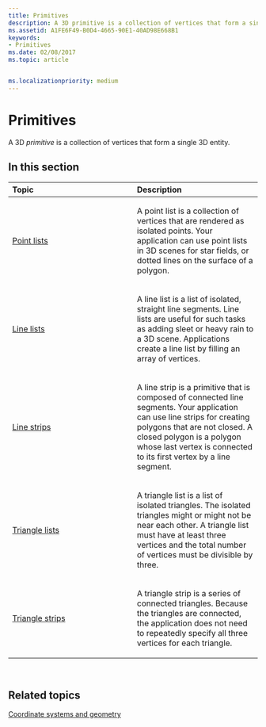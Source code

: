 ```yaml
---
title: Primitives
description: A 3D primitive is a collection of vertices that form a single 3D entity.
ms.assetid: A1FE6F49-B0D4-4665-90E1-40AD98E668B1
keywords:
- Primitives
ms.date: 02/08/2017
ms.topic: article


ms.localizationpriority: medium
---
```

# Primitives


A 3D *primitive* is a collection of vertices that form a single 3D entity.

## <span id="in-this-section"></span>In this section


<table>
<colgroup>
<col width="50%" />
<col width="50%" />
</colgroup>
<thead>
<tr class="header">
<th align="left">Topic</th>
<th align="left">Description</th>
</tr>
</thead>
<tbody>
<tr class="odd">
<td align="left"><p><a href="point-lists.md">Point lists</a></p></td>
<td align="left"><p>A point list is a collection of vertices that are rendered as isolated points. Your application can use point lists in 3D scenes for star fields, or dotted lines on the surface of a polygon.</p></td>
</tr>
<tr class="even">
<td align="left"><p><a href="line-lists.md">Line lists</a></p></td>
<td align="left"><p>A line list is a list of isolated, straight line segments. Line lists are useful for such tasks as adding sleet or heavy rain to a 3D scene. Applications create a line list by filling an array of vertices.</p></td>
</tr>
<tr class="odd">
<td align="left"><p><a href="line-strips.md">Line strips</a></p></td>
<td align="left"><p>A line strip is a primitive that is composed of connected line segments. Your application can use line strips for creating polygons that are not closed. A closed polygon is a polygon whose last vertex is connected to its first vertex by a line segment.</p></td>
</tr>
<tr class="even">
<td align="left"><p><a href="triangle-lists.md">Triangle lists</a></p></td>
<td align="left"><p>A triangle list is a list of isolated triangles. The isolated triangles might or might not be near each other. A triangle list must have at least three vertices and the total number of vertices must be divisible by three.</p></td>
</tr>
<tr class="odd">
<td align="left"><p><a href="triangle-strips.md">Triangle strips</a></p></td>
<td align="left"><p>A triangle strip is a series of connected triangles. Because the triangles are connected, the application does not need to repeatedly specify all three vertices for each triangle.</p></td>
</tr>
</tbody>
</table>

 

## <span id="related-topics"></span>Related topics


[Coordinate systems and geometry](coordinate-systems-and-geometry.md)

 

 




